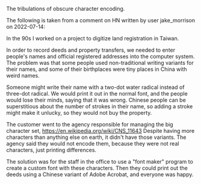 The tribulations of obscure character encoding.

The following is taken from a comment on HN written by user jake_morrison on 2022-07-14:

In the 90s I worked on a project to digitize land registration in Taiwan.

In order to record deeds and property transfers, we needed to enter people's names and official registered addresses into the computer system. The problem was that some people used non-traditional writing variants for their names, and some of their birthplaces were tiny places in China with weird names.

Someone might write their name with a two-dot water radical instead of three-dot radical. We would print it out in the normal font, and the people would lose their minds, saying that it was wrong. Chinese people can be superstitious about the number of strokes in their name, so adding a stroke might make it unlucky, so they would not buy the property.

The customer went to the agency responsible for managing the big character set, https://en.wikipedia.org/wiki/CNS_11643 Despite having more characters than anything else on earth, it didn't have those variants. The agency said they would not encode them, because they were not real characters, just printing differences.

The solution was for the staff in the office to use a "font maker" program to create a custom font with these characters. Then they could print out the deeds using a Chinese variant of Adobe Acrobat, and everyone was happy. 